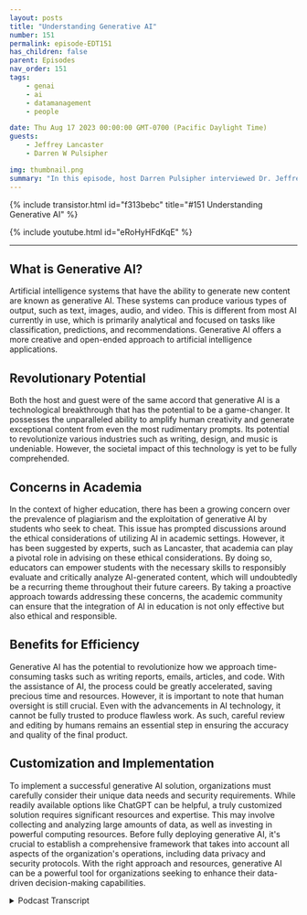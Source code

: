 ```yaml
---
layout: posts
title: "Understanding Generative AI"
number: 151
permalink: episode-EDT151
has_children: false
parent: Episodes
nav_order: 151
tags:
    - genai
    - ai
    - datamanagement
    - people

date: Thu Aug 17 2023 00:00:00 GMT-0700 (Pacific Daylight Time)
guests:
    - Jeffrey Lancaster
    - Darren W Pulsipher

img: thumbnail.png
summary: "In this episode, host Darren Pulsipher interviewed Dr. Jeffrey Lancaster from Dell Technologies. Their discussion centered on generative AI and its potential impact."
---
```


{% include transistor.html id="f313bebc" title="#151 Understanding Generative AI" %}

{% include youtube.html id="eRoHyHFdKqE" %}

---

## What is Generative AI?

Artificial intelligence systems that have the ability to generate new content are known as generative AI. These systems can produce various types of output, such as text, images, audio, and video. This is different from most AI currently in use, which is primarily analytical and focused on tasks like classification, predictions, and recommendations. Generative AI offers a more creative and open-ended approach to artificial intelligence applications.

## Revolutionary Potential

Both the host and guest were of the same accord that generative AI is a technological breakthrough that has the potential to be a game-changer. It possesses the unparalleled ability to amplify human creativity and generate exceptional content from even the most rudimentary prompts. Its potential to revolutionize various industries such as writing, design, and music is undeniable. However, the societal impact of this technology is yet to be fully comprehended.

## Concerns in Academia

In the context of higher education, there has been a growing concern over the prevalence of plagiarism and the exploitation of generative AI by students who seek to cheat. This issue has prompted discussions around the ethical considerations of utilizing AI in academic settings. However, it has been suggested by experts, such as Lancaster, that academia can play a pivotal role in advising on these ethical considerations. By doing so, educators can empower students with the necessary skills to responsibly evaluate and critically analyze AI-generated content, which will undoubtedly be a recurring theme throughout their future careers. By taking a proactive approach towards addressing these concerns, the academic community can ensure that the integration of AI in education is not only effective but also ethical and responsible.

## Benefits for Efficiency

Generative AI has the potential to revolutionize how we approach time-consuming tasks such as writing reports, emails, articles, and code. With the assistance of AI, the process could be greatly accelerated, saving precious time and resources. However, it is important to note that human oversight is still crucial. Even with the advancements in AI technology, it cannot be fully trusted to produce flawless work. As such, careful review and editing by humans remains an essential step in ensuring the accuracy and quality of the final product.

## Customization and Implementation

To implement a successful generative AI solution, organizations must carefully consider their unique data needs and security requirements. While readily available options like ChatGPT can be helpful, a truly customized solution requires significant resources and expertise. This may involve collecting and analyzing large amounts of data, as well as investing in powerful computing resources. Before fully deploying generative AI, it's crucial to establish a comprehensive framework that takes into account all aspects of the organization's operations, including data privacy and security protocols. With the right approach and resources, generative AI can be a powerful tool for organizations seeking to enhance their data-driven decision-making capabilities.


<details>
<summary> Podcast Transcript </summary>

<p>﻿1</p>
<p>Hello, this is Darren</p>
<p>Pulsipher chief solution,architect of public sector at Intel.</p>
<p>And welcome to Embracing</p>
<p>Digital Transformation,where we investigate effective change,leveragingpeople process and technology.</p>
<p>On today's episode,</p>
<p>Understanding Generative,</p>
<p>I was special guest Dr.</p>
<p>Jeffrey Lancaster from Dell Technologies.</p>
<p>Jeffrey, welcome to the show.</p>
<p>Thanks for having me here.</p>
<p>Hey, we had an opportunity to talkand I just</p>
<p>I have a bro crush on you, asmy wife would say,because I was talking afterwards as I did.</p>
<p>Jeffrey got he understands all thisreally cool stuff about Jenner today,</p>
<p>AI and all this. We got to talk some more.</p>
<p>She was like, Oh, you got to hurryand get this out of your system.</p>
<p>But before we go there, Jeffrey,tell us a little bitabout your backgroundand where you're coming from and all that.</p>
<p>I know enough to be dangerous,as I would say.</p>
<p>So, you know,</p>
<p>I have kind of a weird background,and I think that's why</p>
<p>I'm so interested in emerging technology.</p>
<p>So my background is actually as a chemist.</p>
<p>I did my Ph.D. in chemistry,actually as an undergrad.</p>
<p>I also studied art and art history.</p>
<p>So I have a background in sculpture,history, chemistry,kind of all over the place.</p>
<p>When I finished my Ph.D.,</p>
<p>I still wanted to besort of involved in academia,but I didn't want the pressureof being an academic with a.</p>
<p>So I became a librarianat Columbia University.</p>
<p>I was supporting science and engineeringdisciplines, overseeing something calledthe Digital Science Center.</p>
<p>So I got involved.</p>
<p>So I still involved in research.</p>
<p>I was still helping facultykind of do what they were doing.</p>
<p>But in a way that started to take mea little bit out of the day to dayof the scientific enterprise.</p>
<p>I got a little fed up, admittedly,with how slowly higher ed moves,and so I left highereducation, went to a startupfor a little while where I was teachingbusinesses about technology.</p>
<p>So I would fly around the world.</p>
<p>I would teach CEOs how to code CMO's,how to do data science systems,how to hack things like that.</p>
<p>And it was a really interesting timefor me to both learn,but also quickly to take my learningand kind of what was happeningin current events and be able to translatethat for an audience and specificallya business audience.</p>
<p>And so a lot of that revolvedaround the question ofwhy should they care who at theirorganization is doing these thingsand how do you goand have a good conversationwith these people, and how do you knowenough to ask the right questions?</p>
<p>After doing that for a couple of years,</p>
<p>I then joined Dell Technologies,been with Dell for about threeand a half years, a little over threeand a half years, and joined Dellright before the pandemic.</p>
<p>And so, you know, was able an interestingtransition.</p>
<p>Very, very interesting,you know, and to see kind of inreal time how people were adapting,how we adapted as a company,but also how our customers were adapting.</p>
<p>And so in my role now,</p>
<p>I work with higher education institutions,</p>
<p>I work with colleges, universitiesin about the 13 states that I covercover from Virginiaall the way up to Maine.</p>
<p>And we talk about anythingfrom at the time,their pandemic responseor continuity planning.</p>
<p>We'll talk about e-sports,the classroom of the future, DIYinitiatives, sustainabilityinitiatives, research,which of course is a big focusarea of mine.</p>
<p>How new technology is might be changingthe way that they operateand thinking abouthow can they begin to build a culturewhere you don'tnecessarily butt headsbetween innovation and security?</p>
<p>And so how do you do that in a waywhich still is compliantwithin the organizationbut allows you to move more quicklythan kind of the higher end institutionthat I had been at,where I ultimately felt like, you know,it just took forever to make a decisionand to try something new.</p>
<p>And so how do you buildthat culture of innovation?</p>
<p>So I have a question aroundthat, because I interviewedsomeone from UVAin the business school,and we talked about COVIDand the effects that COVID had on IT,organizations and organizations in generalto innovate faster all of a sudden,because we foundin the first three weeks of COVID,everyone can move fast all of a suddenwhere before it was like my five yearplan to move people to office 365and these big, huge, long, drawn out, big,huge budget thingsthat all of a sudden happenin three weeks at a fraction of the price.</p>
<p>So we know that we can innovate,we know we can move fast.</p>
<p>So why do you thinkor how can we keep that?</p>
<p>That's sustainability of speedof innovation or or should we even.</p>
<p>Yeah, I think I think shouldwe is a better questionand I think should beis a better question becauseyou don't wantto constantly be changing thingsbecause people get whiplash.</p>
<p>Right.</p>
<p>And so the, the shift to remote work,remote teaching and remote learningwas significant enoughthat people would toleratedoing something in a different way.</p>
<p>You don't normally have that tolerancefrom people, and especially in academia.</p>
<p>And I know we'll talk about stategovernment,we'll talk about K-12 educationif you want to.</p>
<p>More often than not, peopledon't have a tolerance for that change.</p>
<p>And so you really have to balancein higher ed, at least these ideas aroundshared governance, these ideas aroundmaking sure that people are involvedand included in the decision making,making sure that people'svoices are heard,which is really critically importantwhen you're dealing withpublic initiatives.</p>
<p>It's really important that you hear fromwhomever your customer is, whether that'sthe citizenry, whether that's students,whether that's faculty, staff.</p>
<p>And more often than not,the reason why these things take so long.</p>
<p>It's not a technical reasonwhy it takes so long.</p>
<p>It's a cultural reasonthat, yeah, of course,because you have to build upthat momentum.</p>
<p>And so with the pandemic,it was different for everybody.</p>
<p>Everybody was like, Yeah, absolutely,we need these things.</p>
<p>And at the same time,you also had technologyinnovation moving really, really quickly.</p>
<p>So you had Zoom,you know, really coming of age,which had been a toolthat a lot of people were using,but it became the kind of de facto termfor we're having a teleconference.</p>
<p>Maybe somepeople said WebEx,maybe some people said teams a little bit.</p>
<p>No, but Zoom became a verb.</p>
<p>We were going to zerojust like, you know, Kleenex is a tissueand Q-Tip is a cotton swab.</p>
<p>Like it became the namefor the thing that we're doing now.</p>
<p>And so, you know, paired with thatmassive uptake,yeah, things moved really, really quickly.</p>
<p>Now, as people move back to in-personeducation, there's no longerthat need to move quickly.</p>
<p>And so people have dial it backa little bit.</p>
<p>They've got back into committee work,they've gotten back into slowerdecision making, which is frustratingfor people on the industry sidebecause they want to keep moving fast,selling big things, change can changeand that's not always how things work.</p>
<p>Yeah, I'm feeling thatmyself and even insideare organized in at Intel,we move so fast and now thinkthe bureaucracy has set back.</p>
<p>And that's right.</p>
<p>Now things are slowing down again.</p>
<p>And I think the CEOs are feelingsome of that pain.</p>
<p>On getting peopleto come back to the office.</p>
<p>Well,and another thing that happened alongthose lineswas a lot of the CEOs that I talked to,they got a seat at the table of decisionmaking during the pandemic.</p>
<p>Yes, they did. Yeah.</p>
<p>There was the recognitionthat the role that they were playingwas critically importantto the success of the organization,to the success of the institution.</p>
<p>They needed to know,do we have the capability?</p>
<p>Can we do this in a secure way?</p>
<p>You know,are we going to be able to handle the loadof shifting everybodyto this new way of doing things?</p>
<p>Now, what has happenedis that many of those CIOs maybe no longerhave that same urgent seat at the table.</p>
<p>And so there's some additional layersof bureaucracy, like you said, betweenthe kind of organizational mission settingand now what is essentiallya transactional functionfor a lot of people in I.T., where it'skeeping the lights on maintenance,which has become deferredmaintenance, it'sdoing more with less,it's having less budget, it'sall of these factorswhich are no longer thatcritically urgent thingthat was it's now back to reality.</p>
<p>But I'm going to throw a kink in here.</p>
<p>Yes, we have another potential blackswan moment happening now,which is gender to me. I,</p>
<p>I think it's a huge, big deal.</p>
<p>Some people think it'sprogressive.</p>
<p>I think it's way more than that.</p>
<p>I think it's revolutionary.</p>
<p>So what do you feel like?</p>
<p>You're really overexaggerating it.</p>
<p>I mean, let melet me pick that for a second, too.</p>
<p>Why do you think it's revolutionary?</p>
<p>It justit feels to meand I know that's a weird thing.</p>
<p>It feels to me likeit was in the nineties.</p>
<p>I was in Silicon Valley in the nineties.</p>
<p>I graduated from from college in 94,arrived in Silicon Valley in 94, 95,and it just feels likeif you're not part of it,you're going to get rolled over.</p>
<p>Sure.</p>
<p>So and and it's not a company adopting it.</p>
<p>Individuals are adopting it.</p>
<p>So to me, if an organization doesn'tpick up on it, especially, it'salmost like a convert, The perfect storm,a convergence of of ecosystems.</p>
<p>I have people working at home,a lot of people still working at home.</p>
<p>I now have generative AI out therethat appears it'sgoing to help me do my jobmore effectively or more efficiently,and I can get a lot more done in a smalleramount of timeif I if I take advantage of it.</p>
<p>And companies, I don'tthey don't have the visibility that maybethey had before on their employeesbecause they're not in the office.</p>
<p>I just think all that happeningtogether is going to cause thisthing to just kind of spiral.</p>
<p>I don't know.</p>
<p>It just feels that way in my gut.</p>
<p>Yeah, I mean, future futureprediction is always hard, right?</p>
<p>And sothe way that I've been thinking about itlately is that it's generative.</p>
<p>AI itself is a class of tools,and it depends on how you decideyou want to use those toolsand do you want to use other people'sversion of the tool?</p>
<p>Do you want to buildyour own version of the toolwhere I think things are going?</p>
<p>And again, this is why when I sort ofwas giving you a bit of my background,</p>
<p>I was talking about the decisionmaking process around new technologies.</p>
<p>I think the reasonthat a lot of businessesand a lot of public entitiesand a lot of other folksinitially had a little bit of a knee jerkreaction to it was this is somethingnew that has the potentialto change everything and does it.</p>
<p>It may very well,but it's also somethingthat a lot of people don't understandand a lot of people don't understandand what it can do,what it can't do, what it should doand what it shouldn'tdo, really,you know, if you think about it. And sowhere where</p>
<p>I find the interesting space right nowis, okay, we know this tool is out there,but organizationsneed to decidehow they want to use a tool like that.</p>
<p>Do we want to use itfor our internal processes?</p>
<p>Do we want to findoperational efficiencies?</p>
<p>Maybe Dowe want to use it to better engagewith our customers,with our citizenry, with our students?</p>
<p>Maybe Do we want to make itso that people can find information moreeasily or so that they can do the workthat they were doing more efficiently?</p>
<p>Maybe.</p>
<p>But then the counter question tothat is always, well,what are they going to dowith all that extra time?</p>
<p>And so this where it becomesa culture question again,if we say, okay, you know,you can use some of these toolsand you get a2x3x5x efficiency gainon writing emails or putting togetherdocuments or, you know,generating imagery, whatever that thingis, are you going to, as an organization,have fewer people employed?</p>
<p>Well, that's really scary to people.</p>
<p>Are you going to give people more timefor creative pursuits?</p>
<p>Maybe, you know, are you going to expectmore out of people?</p>
<p>Are you going to change the metricsfor which you're judging people?</p>
<p>So there's a lot of things still at playand there's a lot of leverswhere organizationsare having to make the decision,</p>
<p>How do we want to bring this tool inand what impact is that going to haveon the people that we have there now?</p>
<p>I like</p>
<p>I like how you said,what if it's going to have an impact?</p>
<p>Yeah,absolutely.</p>
<p>I mean,this sounds kind of strange, butand you probably don't remember these daysbecause you're younger than I am.</p>
<p>I'm an old or younger. Yeah, yeah, yeah.</p>
<p>I'm an old man.</p>
<p>As as my kids will tell me,there used to bebefore my time, there were typing poolswhere a whole bunch of peoplesat there and typed memos.</p>
<p>They listened and typed memosor handwritten shorthand.</p>
<p>I don't know anyone that knowsshorthand anymore,but that used to be a business classthat you telephone.</p>
<p>Court Reporter So you shorthand.</p>
<p>Yeah. Yeah. Okay.</p>
<p>The Court reporters rightthere used to be stenographers,</p>
<p>There used to be all these jobs.</p>
<p>They've a lot of them been replacedand a lot of there used to be a mail room.</p>
<p>Yeah, in large corporationsthere still are in some,but most don't have it anymore.</p>
<p>Yeah.</p>
<p>So the jobs shift and changethat happened over a long period of time,except when we we hit certain things.</p>
<p>So it is going to impact.</p>
<p>Absolutely going to impact.</p>
<p>So to what degreeand how it's going to impact,</p>
<p>I guess, is your choiceas an organization?</p>
<p>Well, in the examples that you mentionedare all aboutinformationtransfer and knowledge transfer.</p>
<p>And that's wherethis gets really interesting because,you know,you and I talked about this today,people whotry to use these tools in the same way.</p>
<p>So if you try to use HPT in the same waythat you use Google, you are going to beprofoundly disappointed.</p>
<p>Yes, I know that myselfand a lot of people do.</p>
<p>You know, they start offand they say, okay, I'm going to use thistext interfaceand I'm going to ask it a questionand I'm going to verifythat it knows what it's talking about.</p>
<p>So I'm going to ask you that questionwhere I already know the answer.</p>
<p>Now, that's a Google type of questionwhere there is a definitivegive sort of factual answer to something.</p>
<p>Why Generally the AI is differentand why it's excitingis that that questionisn't really meant for generative AI.</p>
<p>You know, what's the capital of insertname of country is notreally the question that you want to askby the question that you want to ask.</p>
<p>Generative</p>
<p>AI is I'm going to be taking a vacationto that country and I want a five dayitinerary where I make surethat I see museums and I eatlocal authentic foods.</p>
<p>Can you put together an itinerary for me?</p>
<p>That's a question you can't Google that.</p>
<p>You can maybe find examplesthat other people well, well,people that are really good at Google,</p>
<p>Google that.</p>
<p>But it takes a half hour,hour, 2 hours to do because I'm Googlingall these different placesand reading reviewsand so it's not a single query.</p>
<p>Right, Right, right.</p>
<p>Where Google is great,where I ask a single query,</p>
<p>I get something back,then I use my brain rightto then process some of the informationand ask more questions.</p>
<p>So what you're saying is generative?</p>
<p>I can take a more generalized conceptright, and useits augmented reality or its augmentedbrain, whatever we want to call it.</p>
<p>It's a large language model that youand I alwaysstruggle because on one handit's the next word predictor.</p>
<p>All it's doing is it's saying it'staking my question as an input.</p>
<p>It's trying to understandwhat I'm asking it for,and then it's going to predict whatthe next word and a response ought to be.</p>
<p>And that's great.</p>
<p>You know, and where I thinkthis gets interesting for people is that,you know, that example that I just gaveabout making a travel itinerary,</p>
<p>I might want the full knowledgeof the World</p>
<p>Wide Web to help me answer that question.</p>
<p>You know, I want to knowall the information that's out theresynthesize brought togetherin a way that I can now tap into thatwhere institutions and organizationswill want something a little bit differentis that they might want that answerto be contextualizedto their local environment.</p>
<p>And this is where I think the power of it,because now, you know,these large language models are out there.</p>
<p>Everybody doesn't have to go and do that.</p>
<p>Again, that that tool already exists.</p>
<p>But what we may want to do is we maywant to put our own skin onto that tool.</p>
<p>Maybe we want to paint itour own color or whatever we want.</p>
<p>But in thecontext of this, it would be,how can I ask that itineraryquestion in higher education,</p>
<p>It might be for your course schedule.</p>
<p>Well, if I'm going to ask it to help meput together a course schedule,</p>
<p>I don't want itpulling courses from Harvardif I'm going to Columbiafrom other institutions. Exactly.</p>
<p>I want to know this is my institution.</p>
<p>The information that you're gettingis only from this institution.</p>
<p>And so it's a bit of a walled gardenat that sense.</p>
<p>But what's great about itfor technology companies and other peopleis that each individual contextneeds its own individual environmentin order to operate.</p>
<p>And that's very exciting for peoplelike Dell and Intelbecause it means we can sell more stuff,but we can sell more stuff,but we've got to buy out all the cloud.</p>
<p>Companies love it too, because some ofthese are going to be living in the cloud.</p>
<p>But it meansthat to contextualize that informationreally increasesthe value of it for the peoplewho are searching for that information.</p>
<p>And so to do that,that's why it's a game changer,because you can now layer this abilityto do sort of natural language generationwith contextualization.</p>
<p>So the contextualizationis that easy to do?</p>
<p>Is that going to be easy for me?</p>
<p>A Darren Pulsifer to go and say I'm goingto create the same thing that Chad GPTor Google Bard have done on my computersthat I have in my data center.</p>
<p>Can I do that easily?</p>
<p>Easy is relative, you know,and easy is is hardbecause it depends on what Darren knows.</p>
<p>It depends on what Darren's done before.</p>
<p>I think that for peoplewho are versed in kind of stitchingtogether a constellation of differenttools, it's not going to be any different.</p>
<p>So tapping into a large languagemodel is not going to besubstantially differentthan tapping into deep learning modelsor TensorFlow models or other thingsthat they may have done before.</p>
<p>The skill setis going to be about the same.</p>
<p>Now, if you're an institutionthat's never done that beforeand you're not hours prior.</p>
<p>So so the barrier to entryon this is not super high,especiallywith with like Lomita coming out.</p>
<p>Yeah, I'd say it depends.</p>
<p>So Lamar to great example,you know, Metta essentially saying,hey everybody can take our large languagemodel and use it for freeand that's great.</p>
<p>The language model itselfdoesn't really get you to the end goal,which is being able to spit backuseful information to somebody.</p>
<p>So where, wherewhat we're seeing a lot of really is thatcompanies are now injecting this stuffinto the tools that already exist.</p>
<p>So you see Microsoftinjecting it into office 365.</p>
<p>You see turn it inand injecting it into their total.</p>
<p>You see it inall of these different peoplethat people may already be doing businesswith.</p>
<p>Now saying, well,we've got generative AI built in now.</p>
<p>And on the one handyou say, Great,</p>
<p>I don't need to go and implement anythingbecause it's already thereand somebody who knows more about itthan me put it in there.</p>
<p>But the question that I always ask is,does an organizationhave a frameworkwhere they can start to say, well,this is howwe want people to interact with it,</p>
<p>This is where we want our data to live?</p>
<p>Are we contributing thingsback to this vendors modelor is everything I say staying safeand secure in our own instead of our own?</p>
<p>In our own instance,if you're not asking that question,you're missing out on a huge,really security holebecause you're not going to be ableto control how people use it.</p>
<p>So you're not going to necessarilybe able to say, Hey, don't copy and paste</p>
<p>PII data or hippie data into this tooland have some detector that says, Oh,that'swhy you shouldn't be sending this outto the large language model.</p>
<p>Maybe you could do that, But still.</p>
<p>So you've got to have some, I think,thought putinto how people are going to use itand where that data is living.</p>
<p>Before you get to the question ofis it going to be easy or not?</p>
<p>Becausedepending on what data you're using,it might get harder and harder and harderdepending on what you want to do.</p>
<p>Okay, So to me, this sounds like the CTO,your Chief data officer,and the strategic datagovernance plan has to be in placein order to reallylet this thing flyin your organization, right?</p>
<p>Because if not,you're starting to lose data.</p>
<p>You're intellectual propertywill start going out the door.</p>
<p>Well, and it's a hard thing to do becauseit's not any single person'sresponsibility.</p>
<p>So you do see some job postingsfor a chief officer and things like,</p>
<p>Yeah, yeah, yeah, yeah.</p>
<p>But you know, when I think about wherethat person lives, they're living at theintersection of a couple of different jobsand sort of functional areas.</p>
<p>They're living data.</p>
<p>You mentionedthey're living at the center of security,they're living at the centerof user interface and user experience.</p>
<p>They're living at the centerof infrastructure and, you know, thingsthat might historically fallunder the I.T organization, the chiefinformation officer, they might also be,you know, having as acustomer and again,</p>
<p>I think about higher education.</p>
<p>So, you know,maybe your customer service people,maybe your alumni engagement people,maybe you're teaching and learning people.</p>
<p>There's a lot of different partsof an organization that could potentiallyleverage these technologies.</p>
<p>And so it's not just to build itand people are going to figure it out,but it is a probably mediated processto get to whatever thatultimate conversational interface.</p>
<p>It's clear.</p>
<p>Do you think that generative</p>
<p>AI is scary for a lot of higher ed?</p>
<p>I mean,because there's a lot of unknown, right?</p>
<p>And there's a whole thing aroundand I'll have someone come onnext week and talk about this.</p>
<p>An English professorat the university level.</p>
<p>How do I how do I deal withgenerative AI andwho owns the work?</p>
<p>I mean, I there's there'sa lot of questions around this, right?</p>
<p>Is it okay for me to use generative</p>
<p>AI in making my emails look betteror to making my presentationmore presentable?</p>
<p>Is it like a ghostwriter?</p>
<p>You know, if I'm writing a book, yeah.</p>
<p>There's all these weird thingsthat are now popping up.</p>
<p>Well, thank goodness for academia on on,you know, to find the answersto these questionsbecause the initial reaction of academicswas, no, don't use it.</p>
<p>Kids are going to use it to cheat. Right.</p>
<p>And you saw this in New York City.</p>
<p>You saw this in country is like,oh, this is a tool for people to cheat.</p>
<p>What has happened since thenis that wave kind of crashed and subsided.</p>
<p>And in higher education, at least, there'sa lot of people that are saying, well,how can we nowuse this to help prepare studentsfor the worldthat they're going to be going out into?</p>
<p>Because, you know, you can't ignore it.</p>
<p>And I think that's why earlierwhen you said, likethis is a big watershed moment, it'sbecause you can't ignorewhat the potentialfor something like this is.</p>
<p>So academia is really good aboutunderstanding citation,understanding information management.</p>
<p>That's my librarian hat on.</p>
<p>Again, it's really good at understandingwhat the social impacts ofthings are going to be.</p>
<p>It's really good at understandingkind of workforce trendsas industriesare starting to evolve and change.</p>
<p>And so if if we operate underthe assumption that students of todayare going to be needing to use these toolsas part of their jobs tomorrow,then they should be getting trained innot just how to use them,but how do I judge whethersomethingthat's presentedas a fact is actually affect how do I,you know, investigate somethingto make sure that it's believable?</p>
<p>Do I just accept a citation or do</p>
<p>I actually go and look at that citationand see if I critically understand itthe same way?</p>
<p>And this has gottena lot of people in trouble because todaygenerally I can fabricate citations.</p>
<p>You know, you saw this with somelegal cases and sort of some fakelegal citations.</p>
<p>And sonot until a certain pointdid anybody actually go and look upthe case law or look up the referencesor look up whatever it is.</p>
<p>And so I think what it's causing is it'scausing people to start to say, okay,</p>
<p>I can use this toolto help me write in the styleof something authoritative.</p>
<p>And that's very powerfuland that helps get you to authoritativemuch more quickly.</p>
<p>So I can say write this in the styleof a chemistry article,write this in the style of, you know,a preparation,a science dissertation,whatever, never want.</p>
<p>But when it gets to that pointnow, my critical brain has to pop inand I have to say, okay,is this actually I have to do the humanbit of work, which is, is thiswhat I actually want it to be?</p>
<p>I have to go in and edit.</p>
<p>I have to go and make it my ownso that it's becausethe technology is not at the pointwhere you can 100% trust it yet it's not.</p>
<p>Do you think it will ever get to the pointwhere I can 100% trust it?</p>
<p>I thinkbecause I I've been taking some classesbecause I'm working on my dissertationright now and the classes</p>
<p>I have to become a certified researcher.</p>
<p>Okay.</p>
<p>So I've taken someclasses on the ethics of researchand some fascinating thingshave popped up.</p>
<p>Several case studies onpeople fabricating,fabricating stuff and falsifying recordsand all this stuff.</p>
<p>Humans, we we should already be usingour critical mind to questionwhether something is real or not, right?</p>
<p>Yeah.</p>
<p>And just because it comes from an A.I.doesn't mean we can trust it.</p>
<p>Just likeif just because it comes from my professorat the university doesn't mean</p>
<p>I necessarily should trust it.</p>
<p>I should check. Right.</p>
<p>So I think that critical thoughthas always supposed to be there.</p>
<p>But now it sounds likeyou have to ramp it up even more.</p>
<p>I mean, let's let's agreethat humans are inherently lazy, right?</p>
<p>And we're always kind of lookingfor the easiest path toward something.</p>
<p>And the reason that generative AIis so interesting is because it presentsan easy path toward thingsthat are very difficult or time consuming.</p>
<p>Writing articles.</p>
<p>You know that to be honest,not a lot of people find joyin, and not a lot of peoplespend their free time doing these things.</p>
<p>There are some people that do, but yeah,yeah, yeah, yeah.</p>
<p>It's things that I think as humanswe find cumbersome.</p>
<p>And so is there an additional layerof responsibilityput on an authorwho uses these tools to verify?</p>
<p>Absolutely.</p>
<p>Is there an additional layerof responsibility put on a readerwho's looking at these tools? Absolutely.</p>
<p>And there are some thingswhich are coming outwhich are going to help with that,which is thatthey're going to be a citation,let's say, forfor text, maybe a watermark.</p>
<p>And an image or, you know,metadata embedded into thingsso that you can start to seethere's some interesting toolsthat I've seenthat at Columbia coming out of the Schoolof Journalism, which have to do withthere's a whole projectabout how Wikipedia pages are edited.</p>
<p>And so you can start to seewhat the history of the pages areand who's making the changes made.</p>
<p>The change was thingswere things added or things removed.</p>
<p>And I don't think it'sgoing to be that longuntil you be able to essentially togglethe text document to see, okay,which of these bits were generatedby, let's say, Chechnyansor BART or something else,and which bits did the human go back inand actually craft and sell?</p>
<p>That's like a deepfake.</p>
<p>Intel's got some great technologyaround Deepfake for videos and images.</p>
<p>We're going to startseeing the same thing for textbecause there's certain patterns.</p>
<p>I've already noticed</p>
<p>Chachi has a certain way of talking.</p>
<p>That's right.</p>
<p>It's got a voice and,and I think that's goingto value the human voice even morebecause you'll could you,could you feed in all of Darren'swriting and have chat up to youright in the style of Darrenyou actually could and you knowbut still you know, you need that initialkind of training corpus to get there.</p>
<p>But I do think we're going to findthat instead of devaluing the humanas part of the process,</p>
<p>I think what this is going to dois it's going to make it more clearwhich part the humansshould be spending time on and which part,you know, can be kind of shortcut.</p>
<p>This is totally fascinating.</p>
<p>Obviously, Jeffrey we need to have youcome back on the show anytime you want.</p>
<p>Absolutely.</p>
<p>In fact,we're going to do what we talked about.</p>
<p>We're going to do a series.</p>
<p>Yeah, you're right.</p>
<p>We're going to do a series on Generative.</p>
<p>I were right at the cusp of this thing.</p>
<p>So, Jeffrey,thanks for coming on the show today.</p>
<p>You got it.</p>
<p>Thank you for listeningto Embracing Digital Transformation today.</p>
<p>If you enjoyed our podcast,give it five stars on your favoritepodcasting site or YouTube channel,you can find out more informationabout embracing digital transformationand embracingdigital.org.</p>
<p>Until nexttime, go out and do something wonderful.</p>

</details>
